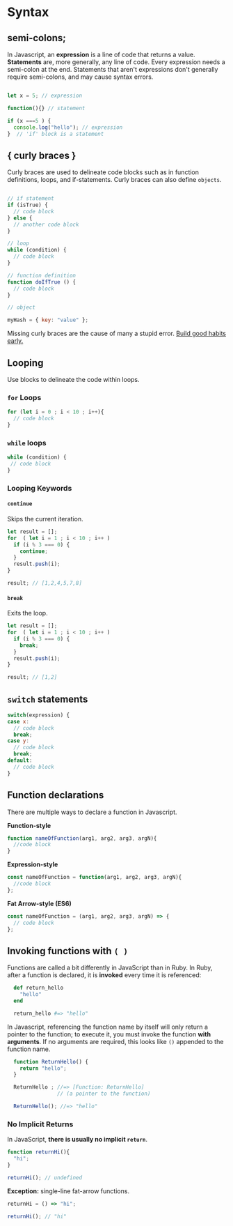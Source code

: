 # Syntax

## semi-colons;

In Javascript, an __expression__ is a line of code that returns a value. __Statements__ are, more generally, any line of code. Every expression needs a semi-colon at the end. Statements that aren't expressions don't generally require semi-colons, and may cause syntax errors.

```javascript

let x = 5; // expression

function(){} // statement

if (x ===5 ) {
  console.log("hello"); // expression
}  // 'if' block is a statement
```

## { curly braces }

Curly braces are used to delineate code blocks such as in function definitions, loops, and if-statements.  Curly braces can also define `objects`.

```javascript

// if statement
if (isTrue) {
  // code block
} else {
  // another code block
}

// loop
while (condition) {
  // code block
}

// function definition
function doIfTrue () {
  // code block
}

// object

myHash = { key: "value" };

```

Missing curly braces are the cause of many a stupid error. [Build good habits early.](indentation.md)

## Looping

Use blocks to delineate the code within loops.

### `for` Loops

```js
for (let i = 0 ; i < 10 ; i++){
  // code block
}
```

### `while` loops

```js
while (condition) {
 // code block
}
```
### Looping Keywords

#### `continue`

Skips the current iteration.

```javascript
let result = [];
for  ( let i = 1 ; i < 10 ; i++ )
  if (i % 3 === 0) {
    continue;
  }
  result.push(i);
}

result; // [1,2,4,5,7,8]
```

#### `break`

Exits the loop.
```js
let result = [];
for  ( let i = 1 ; i < 10 ; i++ )
  if (i % 3 === 0) {
    break;
  }
  result.push(i);
}

result; // [1,2]
```


## `switch` statements

```js
switch(expression) {
case x:
  // code block
  break;
case y:
  // code block
  break;
default:
  // code block
}
```

## Function declarations

There are multiple ways to declare a function in Javascript.

**Function-style**
```javascript
function nameOfFunction(arg1, arg2, arg3, argN){
  //code block
}
```
**Expression-style**
```javascript
const nameOfFunction = function(arg1, arg2, arg3, argN){
  //code block
};
```
**Fat Arrow-style (ES6)**
```javascript
const nameOfFunction = (arg1, arg2, arg3, argN) => {
  // code block
};
```

## Invoking functions with `( )`

Functions are called a bit differently in JavaScript than in Ruby. In Ruby, after a function is declared, it is **invoked** every time it is referenced:

```ruby
  def return_hello
    "hello"
  end

  return_hello #=> "hello"
```

In Javascript, referencing the function name by itself will only return a pointer to the function; to execute it, you must invoke the function **with arguments**. If no arguments are required, this looks like `()` appended to the function name.

```javascript
  function ReturnHello() {
    return "hello";
  }

  ReturnHello ; //=> [Function: ReturnHello]
                // (a pointer to the function)

  ReturnHello(); //=> "hello"
```

### No Implicit Returns

In JavaScript, **there is usually no implicit `return`**.

```javascript
function returnHi(){
  "hi";
}

returnHi(); // undefined
```

**Exception:** single-line fat-arrow functions.
```js
returnHi = () => "hi";

returnHi(); // "hi"
```
